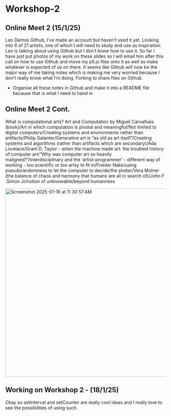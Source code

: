 # Workshop-2

## Online Meet 2 (15/1/25)
Leo Demos Github, I’ve made an account but haven’t used it yet. Looking into 6 of 21 artists, one of which I will need to study and use as inspiration. Leo is talking about using Github but I don’t know how to use it. So far I have just put photos of my work on these slides so I will email him after this call on how to use Github and move my p5.js files onto it as well as make whatever is expected of us on there. It seems like Github will now be the major way of me taking notes which is making me very worried because I don’t really know what I’m doing. Forking to share files on Github.
- Organise all these notes in Github and make it into a README file because that is what I need to hand in

## Online Meet 2 Cont.
What is computational arts? Art and Computation by Miguel Carvalhais (book)/Art in which computation is pivotal and meaningful/Not limited to digital computers/Creating systems and environments rather than artifacts/Philip Galanter/Generative art is “as old as art itself”/Creating systems and algorithms (rather than artifacts which are secondary)/Ada Lovelace/Grant D. Taylor - when the machine made art: the troubled history of computer art/“Why was computer art so heavily maligned?”/Interdisciplinary and the ‘artist-programmer’ - different way of working - too scientific or too artsy to fit in/Frieder Nake/using pseudorandomness to let the computer to decide/the plotter/Vera Molner (the balance of chaos and harmony that humans are all in search of)/John F .Simon Jr/notion of unknowable/beyond humanness

<img width="590" alt="Screenshot 2025-01-16 at 11 30 57 AM" src="https://github.com/user-attachments/assets/9b519955-7398-4dda-adf4-48bfe67ecfb8" />

## Working on Workshop 2 - (18/1/25)
Okay so setInterval and setCounter are really cool ideas and I really love to see the possibilities of using such.
